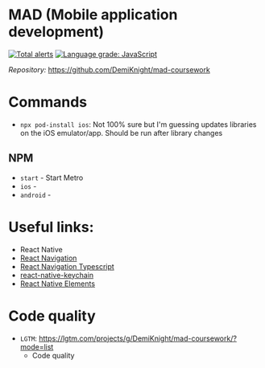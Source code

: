 # MAD (Mobile application development) 
[![Total alerts](https://img.shields.io/lgtm/alerts/g/DemiKnight/mad-coursework.svg?logo=lgtm&logoWidth=18)](https://lgtm.com/projects/g/DemiKnight/mad-coursework/alerts/) 
[![Language grade: JavaScript](https://img.shields.io/lgtm/grade/javascript/g/DemiKnight/mad-coursework.svg?logo=lgtm&logoWidth=18)](https://lgtm.com/projects/g/DemiKnight/mad-coursework/context:javascript) 

*Repository:* https://github.com/DemiKnight/mad-coursework

# Commands
- `npx pod-install ios`: Not 100% sure but I'm guessing updates libraries on the iOS emulator/app. Should be run after library changes

## NPM
- `start` - Start Metro
- `ios` - 
- `android` - 

# Useful links:
- React Native 
- [React Navigation](https://reactnavigation.org/docs/getting-started)
- [React Navigation Typescript](https://reactnavigation.org/docs/typescript/)
- [react-native-keychain](https://github.com/oblador/react-native-keychain#usage)
- [React Native Elements](https://reactnativeelements.com/docs/overview)

# Code quality
- `LGTM`: https://lgtm.com/projects/g/DemiKnight/mad-coursework/?mode=list
  - Code quality 
